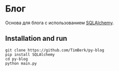 # Блог

Основа для блога с использованием [SQLAlchemy](https://www.sqlalchemy.org/).

## Installation and run

```console
git clone https://github.com/TimBerk/py-blog
pip install SQLAlchemy
cd py-blog
python main.py
```
